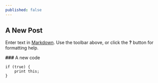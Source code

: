```yaml
---
published: false
---
```

## A New Post

Enter text in [Markdown](http://daringfireball.net/projects/markdown/). Use the toolbar above, or click the **?** button for formatting help.


**###** A new code

	
	if (true) {
    	print this;
    }
	
    